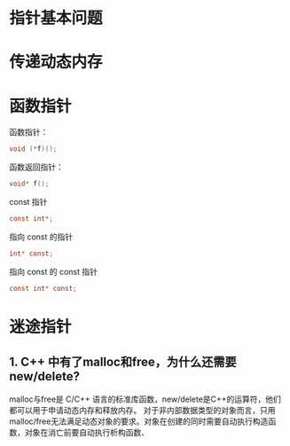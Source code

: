 # 指针基本问题
# 传递动态内存
# 函数指针

函数指针：
```C
void (*f)();
```

函数返回指针：
```C
void* f();
```

const 指针
```C
const int*;
```

指向 const 的指针
```C
int* const;
```

指向 const 的 const 指针
```C
const int* const;
```
# 迷途指针
## 1. C++ 中有了malloc和free，为什么还需要new/delete?
malloc与free是 C/C++ 语言的标准库函数，new/delete是C++的运算符，他们都可以用于申请动态内存和释放内存。
对于非内部数据类型的对象而言，只用 malloc/free无法满足动态对象的要求。对象在创建的同时需要自动执行构造函数，对象在消亡前要自动执行析构函数、
